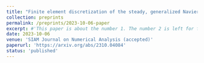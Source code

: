 ```yaml
---
title: "Finite element discretization of the steady, generalized Navier-Stokes equations with inhomogeneous Dirichlet boundary conditions"
collection: preprints
permalink: /preprints/2023-10-06-paper
excerpt: #'This paper is about the number 1. The number 2 is left for future work.'
date: 2023-10-06
venue: 'SIAM Journal on Numerical Analysis (accepted)'
paperurl: 'https://arxiv.org/abs/2310.04084'
status: 'published'
---
```

 
